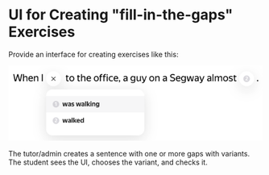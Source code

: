 # UI for Creating "fill-in-the-gaps" Exercises
Provide an interface for creating exercises like this:

![](exercise_example.png)

The tutor/admin creates a sentence with one or more gaps with variants. The student sees the UI, chooses the variant, and checks it.

